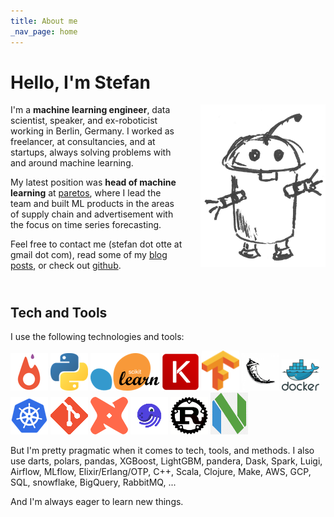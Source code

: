 ```yaml
---
title: About me
_nav_page: home
---
```


# Hello, I'm Stefan

<div style="float:right; margin: 0 0 2em 2em;">
  <img src="/static/images/robot.png" width="200">
</div>

I'm a **machine learning engineer**,
data scientist, speaker, and ex-roboticist
working in Berlin, Germany.
I worked as freelancer, at consultancies, and at startups,
always solving problems with and around machine learning.

My latest position was **head of machine learning** at
[paretos](https://paretos.com/),
where I lead the team
and built ML products in the areas of supply chain and advertisement
with the focus on time series forecasting.

Feel free to contact me (stefan dot otte at gmail dot com),
read some of my [blog posts](/blog.html),
or check out [github](https://github.com/sotte).

<div style="clear: both;"></div>

## Tech and Tools

I use the following technologies and tools:

<p class="notice">
  <img src="/static/images/techstack/pytorch.png" height="60px" alt="PyTorch" />
  <img src="/static/images/techstack/python.png" height="60px" alt="python" />
  <img src="/static/images/techstack/sklearn.png" height="60px" alt="scikit-learn" />
  <img src="/static/images/techstack/keras.png" height="60px" alt="keras" />
  <img src="/static/images/techstack/tensorflow.png" width="60px" alt="tensorflow" />
  <img src="/static/images/techstack/flask.png" height="60px" alt="flask" />
  <img src="/static/images/techstack/docker.png" width="60px" alt="docker" />
  <img src="/static/images/techstack/kubernetes.png" width="60px" alt="kubernetes" />
  <img src="/static/images/techstack/git.png" width="60px" alt="git" />
  <img src="/static/images/techstack/dbt.png" width="60px" alt="dbt" />
  <img src="/static/images/techstack/dagster.png" width="60px" alt="dagster" />
  <img src="/static/images/techstack/rust.png" width="60px" alt="rust" />
  <img src="/static/images/techstack/nvim.png" width="60px" alt="nvim" />
</p>

But I'm pretty pragmatic when it comes to tech, tools, and methods.
I also use
darts, polars, pandas, XGBoost, LightGBM, pandera, Dask, Spark, Luigi, Airflow, MLflow,
Elixir/Erlang/OTP, C++, Scala, Clojure, Make, AWS, GCP, SQL, snowflake, BigQuery, RabbitMQ, ...

And I'm always eager to learn new things.
